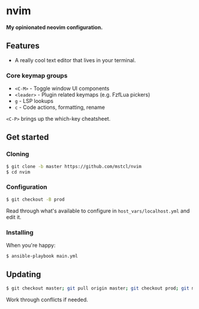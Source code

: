 # nvim

**My opinionated neovim configuration.**

## Features

- A really cool text editor that lives in your terminal.

### Core keymap groups

- `<C-M>` - Toggle window UI components
- `<leader>` - Plugin related keymaps (e.g. FzfLua pickers)
- `g` - LSP lookups
- `c` - Code actions, formatting, rename

`<C-P>` brings up the which-key cheatsheet.

## Get started

### Cloning

```sh
$ git clone -b master https://github.com/mstcl/nvim
$ cd nvim
```

### Configuration

```sh
$ git checkout -B prod
```

Read through what's available to configure in `host_vars/localhost.yml` and
edit it.

### Installing

When you're happy:

```sh
$ ansible-playbook main.yml
```

## Updating

```sh
$ git checkout master; git pull origin master; git checkout prod; git merge master
```

Work through conflicts if needed.
